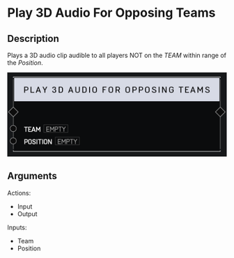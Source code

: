 # Play 3D Audio For Opposing Teams

## Description

Plays a 3D audio clip audible to all players NOT on the _TEAM_ within range of the _Position_.

![Play 3D Audio For Opposing Teams](../../.gitbook/assets/images/scripting/audio/play-3d-audio-for-opposing-teams.png)

## Arguments

Actions:

- Input
- Output

Inputs:

- Team
- Position
